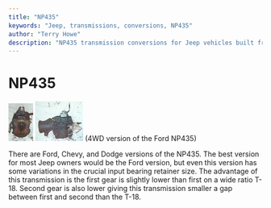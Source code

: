```yaml
---
title: "NP435"
keywords: "Jeep, transmissions, conversions, NP435"
author: "Terry Howe"
description: "NP435 transmission conversions for Jeep vehicles built from 1941 until the present including military, CJ, YJ, TJ, and other models."
---
```

# NP435

[![Ford NP435 front](../../img/transmission/upgrades/np435f_.jpg)](../../img/transmission/upgrades/np435f.jpg) [![Ford NP435 side](../../img/transmission/upgrades/np435s_.jpg)](../../img/transmission/upgrades/np435s.jpg)
(4WD version of the Ford NP435)

There are Ford, Chevy, and Dodge versions of the NP435. The best version for most Jeep owners would be the Ford version, but even this version has some variations in the crucial input bearing retainer size. The advantage of this transmission is the first gear is slightly lower than first on a wide ratio T-18. Second gear is also lower giving this transmission smaller a gap between first and second than the T-18.